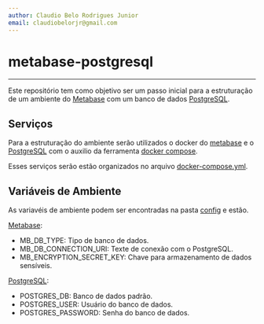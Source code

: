 ```yaml
---
author: Claudio Belo Rodrigues Junior
email: claudiobelorjr@gmail.com
---
```

# metabase-postgresql

---

Este repositório tem como objetivo ser um passo inicial para a estruturação de um ambiente do [Metabase](https://www.metabase.com/) com um banco de dados [PostgreSQL](https://www.postgresql.org/).

## Serviços

Para a estruturação do ambiente serão utilizados o docker do [metabase](https://hub.docker.com/r/metabase/metabase) e o [PostgreSQL](https://hub.docker.com/_/postgres) com o auxilio da ferramenta [docker compose](https://docs.docker.com/compose/).

Esses serviços serão estão organizados no arquivo [docker-compose.yml](docker-compose.yml).

## Variáveis de Ambiente

As variavéis de ambiente podem ser encontradas na pasta [config](./config) e estão.

[Metabase](https://hub.docker.com/r/metabase/metabase):

- MB_DB_TYPE: Tipo de banco de dados.
- MB_DB_CONNECTION_URI: Texte de conexão com o PostgreSQL.
- MB_ENCRYPTION_SECRET_KEY: Chave para armazenamento de dados sensíveis.

[PostgreSQL](https://hub.docker.com/_/postgres):

- POSTGRES_DB: Banco de dados padrão.
- POSTGRES_USER: Usuário do banco de dados.
- POSTGRES_PASSWORD: Senha do banco de dados.
